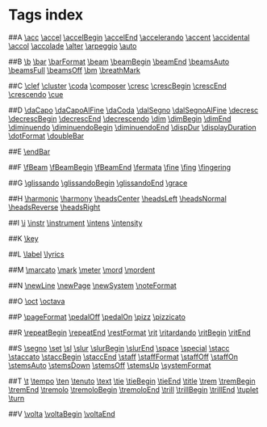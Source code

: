 # Tags index 

##A
 [\acc](tags/Articulations) [\accel](tags/Tempo) [\accelBegin](tags/Tempo) [\accelEnd](tags/Tempo) [\accelerando](tags/Tempo) [\accent](tags/Articulations) [\accidental](tags/Accidentals) [\accol](tags/Layout) [\accolade](tags/Layout) [\alter](tags/Accidentals) [\arpeggio](tags/Articulations) [\auto](tags/Settings)

##B
[\b](tags/Beaming) [\bar](tags/Barlines) [\barFormat](tags/Barlines) [\beam](tags/Beaming) [\beamBegin](tags/Beaming) [\beamEnd](tags/Beaming) [\beamsAuto](tags/Beaming) [\beamsFull](tags/Beaming) [\beamsOff](tags/Beaming) [\bm](tags/Beaming) [\breathMark](tags/Articulations)

##C
[\clef](tags/ClefKeyMeter) [\cluster](tags/Notes) [\coda](tags/RepeatSigns) [\composer](tags/Header) [\cresc](tags/Dynamics) [\crescBegin](tags/Dynamics) [\crescEnd](tags/Dynamics) [\crescendo](tags/Dynamics) [\cue](tags/Notes)

##D
[\daCapo](tags/RepeatSigns) [\daCapoAlFine](tags/RepeatSigns) [\daCoda](tags/RepeatSigns) [\dalSegno](tags/RepeatSigns) [\dalSegnoAlFine](tags/RepeatSigns) [\decresc](tags/Dynamics) [\decrescBegin](tags/Dynamics) [\decrescEnd](tags/Dynamics) [\decrescendo](tags/Dynamics) [\dim](tags/Dynamics) [\dimBegin](tags/Dynamics) [\dimEnd](tags/Dynamics) [\diminuendo](tags/Dynamics) [\diminuendoBegin](tags/Dynamics) [\diminuendoEnd](tags/Dynamics) [\dispDur](tags/Notes) [\displayDuration](tags/Notes) [\dotFormat](tags/Notes) [\doubleBar](tags/Barlines)

##E
[\endBar](tags/Barlines)

##F
[\fBeam](tags/Beaming) [\fBeamBegin](tags/Beaming) [\fBeamEnd](tags/Beaming) [\fermata](tags/Articulations) [\fine](tags/RepeatSigns) [\fing](tags/Text) [\fingering](tags/Text)

##G
[\glissando](tags/Articulations) [\glissandoBegin](tags/Articulations) [\glissandoEnd](tags/Articulations) [\grace](tags/Notes)

##H
[\harmonic](tags/Articulations) [\harmony](tags/Text) [\headsCenter](tags/Notes) [\headsLeft](tags/Notes) [\headsNormal](tags/Notes) [\headsReverse](tags/Notes) [\headsRight](tags/Notes)

##I
[\i](tags/Dynamics) [\instr](tags/Text) [\instrument](tags/Text) [\intens](tags/Dynamics) [\intensity](tags/Dynamics)

##K
[\key](tags/ClefKeyMeter)

##L
[\label](tags/Text) [\lyrics](tags/Text)

##M
[\marcato](tags/Articulations) [\mark](tags/Text) [\meter](tags/ClefKeyMeter) [\mord](tags/Ornaments) [\mordent](tags/Ornaments)

##N
[\newLine](tags/Layout) [\newPage](tags/Layout) [\newSystem](tags/Layout) [\noteFormat](tags/Notes)

##O
[\oct](tags/Notes) [\octava](tags/Notes)

##P
[\pageFormat](tags/Layout) [\pedalOff](tags/Articulations) [\pedalOn](tags/Articulations) [\pizz](tags/Articulations) [\pizzicato](tags/Articulations)

##R
[\repeatBegin](tags/RepeatSigns) [\repeatEnd](tags/RepeatSigns) [\restFormat](tags/Notes) [\rit](tags/Tempo) [\ritardando](tags/Tempo) [\ritBegin](tags/Tempo) [\ritEnd](tags/Tempo)

##S
[\segno](tags/RepeatSigns) [\set](tags/Settings) [\sl](tags/Articulations) [\slur](tags/Articulations) [\slurBegin](tags/Articulations) [\slurEnd](tags/Articulations) [\space](tags/Miscellaneous) [\special](tags/Miscellaneous) [\stacc](tags/Articulations) [\staccato](tags/Articulations) [\staccBegin](tags/Articulations) [\staccEnd](tags/Articulations) [\staff](tags/Layout) [\staffFormat](tags/Layout) [\staffOff](tags/Layout) [\staffOn](tags/Layout) [\stemsAuto](tags/Notes) [\stemsDown](tags/Notes) [\stemsOff](tags/Notes) [\stemsUp](tags/Notes) [\systemFormat](tags/Layout)

##T
[\t](tags/Text) [\tempo](tags/Tempo) [\ten](tags/Articulations) [\tenuto](tags/Articulations) [\text](tags/Text) [\tie](tags/Notes) [\tieBegin](tags/Notes) [\tieEnd](tags/Notes) [\title](tags/Header) [\trem](tags/RepeatSigns) [\tremBegin](tags/RepeatSigns) [\tremEnd](tags/RepeatSigns) [\tremolo](tags/RepeatSigns) [\tremoloBegin](tags/RepeatSigns) [\tremoloEnd](tags/RepeatSigns) [\trill](tags/Ornaments) [\trillBegin](tags/Ornaments) [\trillEnd](tags/Ornaments) [\tuplet](tags/Notes) [\turn](tags/Ornaments)

##V
[\volta](tags/RepeatSigns) [\voltaBegin](tags/RepeatSigns) [\voltaEnd](tags/RepeatSigns)


